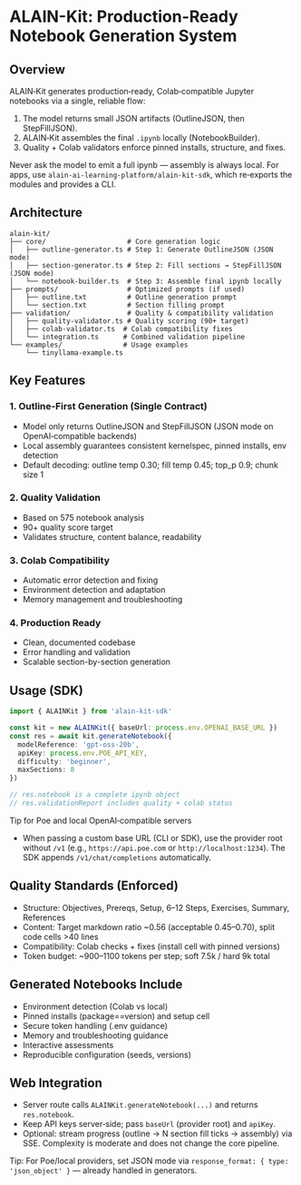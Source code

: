 # ALAIN-Kit: Production-Ready Notebook Generation System

## Overview

ALAIN‑Kit generates production‑ready, Colab‑compatible Jupyter notebooks via a single, reliable flow:

1) The model returns small JSON artifacts (OutlineJSON, then StepFillJSON).
2) ALAIN‑Kit assembles the final `.ipynb` locally (NotebookBuilder).
3) Quality + Colab validators enforce pinned installs, structure, and fixes.

Never ask the model to emit a full ipynb — assembly is always local. For apps, use `alain-ai-learning-platform/alain-kit-sdk`, which re‑exports the modules and provides a CLI.

## Architecture

```
alain-kit/
├── core/                    # Core generation logic
│   ├── outline-generator.ts # Step 1: Generate OutlineJSON (JSON mode)
│   ├── section-generator.ts # Step 2: Fill sections → StepFillJSON (JSON mode)
│   └── notebook-builder.ts  # Step 3: Assemble final ipynb locally
├── prompts/                 # Optimized prompts (if used)
│   ├── outline.txt          # Outline generation prompt
│   └── section.txt          # Section filling prompt
├── validation/              # Quality & compatibility validation
│   ├── quality-validator.ts # Quality scoring (90+ target)
│   ├── colab-validator.ts  # Colab compatibility fixes
│   └── integration.ts      # Combined validation pipeline
└── examples/               # Usage examples
    └── tinyllama-example.ts
```

## Key Features

### 1. Outline‑First Generation (Single Contract)
- Model only returns OutlineJSON and StepFillJSON (JSON mode on OpenAI‑compatible backends)
- Local assembly guarantees consistent kernelspec, pinned installs, env detection
- Default decoding: outline temp 0.30; fill temp 0.45; top_p 0.9; chunk size 1

### 2. Quality Validation
- Based on 575 notebook analysis
- 90+ quality score target
- Validates structure, content balance, readability

### 3. Colab Compatibility
- Automatic error detection and fixing
- Environment detection and adaptation
- Memory management and troubleshooting

### 4. Production Ready
- Clean, documented codebase
- Error handling and validation
- Scalable section-by-section generation

## Usage (SDK)

```typescript
import { ALAINKit } from 'alain-kit-sdk'

const kit = new ALAINKit({ baseUrl: process.env.OPENAI_BASE_URL })
const res = await kit.generateNotebook({
  modelReference: 'gpt-oss-20b',
  apiKey: process.env.POE_API_KEY,
  difficulty: 'beginner',
  maxSections: 8
})

// res.notebook is a complete ipynb object
// res.validationReport includes quality + colab status
```

Tip for Poe and local OpenAI‑compatible servers
- When passing a custom base URL (CLI or SDK), use the provider root without `/v1` (e.g., `https://api.poe.com` or `http://localhost:1234`). The SDK appends `/v1/chat/completions` automatically.

## Quality Standards (Enforced)

- Structure: Objectives, Prereqs, Setup, 6–12 Steps, Exercises, Summary, References
- Content: Target markdown ratio ~0.56 (acceptable 0.45–0.70), split code cells >40 lines
- Compatibility: Colab checks + fixes (install cell with pinned versions)
- Token budget: ~900–1100 tokens per step; soft 7.5k / hard 9k total

## Generated Notebooks Include

- Environment detection (Colab vs local)
- Pinned installs (package==version) and setup cell
- Secure token handling (.env guidance)
- Memory and troubleshooting guidance
- Interactive assessments
- Reproducible configuration (seeds, versions)

## Web Integration

- Server route calls `ALAINKit.generateNotebook(...)` and returns `res.notebook`.
- Keep API keys server‑side; pass `baseUrl` (provider root) and `apiKey`.
- Optional: stream progress (outline → N section fill ticks → assembly) via SSE. Complexity is moderate and does not change the core pipeline.

Tip: For Poe/local providers, set JSON mode via `response_format: { type: 'json_object' }` — already handled in generators.
